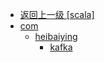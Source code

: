 - [返回上一级 [scala]](notes/code/spark/spark-streaming-kafka/src/main/scala/)
- [com](notes/code/spark/spark-streaming-kafka/src/main/scala/com/)
  - [heibaiying](notes/code/spark/spark-streaming-kafka/src/main/scala/com/heibaiying/)
    - [kafka](notes/code/spark/spark-streaming-kafka/src/main/scala/com/heibaiying/kafka/)
